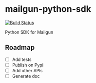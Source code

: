 # mailgun-python-sdk

[![Build Status](https://travis-ci.org/m-vdb/mailgun-python-sdk.svg?branch=master)](https://travis-ci.org/m-vdb/mailgun-python-sdk)

Python SDK for Mailgun


## Roadmap

- [ ] Add tests
- [ ] Publish on Pypi
- [ ] Add other APIs
- [ ] Generate doc
